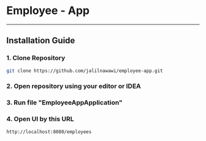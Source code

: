 # Employee - App

---
## Installation Guide

### 1. Clone Repository
```bash
git clone https://github.com/jalilnawawi/employee-app.git
```
### 2. Open repository using your editor or IDEA
### 3. Run file "EmployeeAppApplication"
### 4. Open UI by this URL 
```bash
http://localhost:8080/employees
```
